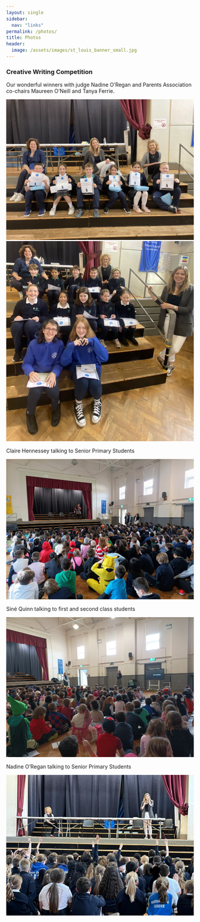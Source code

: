 ```yaml
---
layout: single
sidebar:
  nav: "links"
permalink: /photos/
title: Photos
header:
  image: /assets/images/st_louis_banner_small.jpg
---
```



### Creative Writing Competition

Our wonderful winners with judge Nadine O’Regan and Parents Association co-chairs Maureen O’Neill and Tanya Ferrie.

![Writing Competition 1](/assets/images/creative_writing/writing-comp-1.jpg)
![Writing Competition 2](/assets/images/creative_writing/writing-comp-2.jpg)

Claire Hennessey talking to Senior Primary Students

![Writing Competition 3](/assets/images/creative_writing/writing-comp-3.jpg)

Siné Quinn talking to first and second class students

![Writing Competition 4](/assets/images/creative_writing/writing-comp-4.jpg)

Nadine O’Regan talking to Senior Primary Students

![Writing Competition 5](/assets/images/creative_writing/writing-comp-5.jpg)